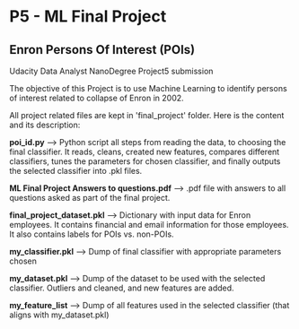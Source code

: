 # P5 - ML Final Project
## Enron Persons Of Interest (POIs)
Udacity Data Analyst NanoDegree Project5 submission

The objective of this Project is to use Machine Learning to identify persons of interest related to collapse of Enron in 2002.

All project related files are kept in 'final_project' folder.  Here is the content and its description:

**poi_id.py** --> Python script all steps from reading the data, to choosing the final classifier. It reads, cleans, created new features, compares different classifiers, tunes the parameters for chosen classifier, and finally outputs the selected classifier into .pkl files.

**ML Final Project Answers to questions.pdf** --> .pdf file with answers to all questions asked as part of the final project.

**final_project_dataset.pkl** --> Dictionary with input data for Enron employees. It contains financial and email information for those employees. It also contains labels for POIs vs. non-POIs.  

**my_classifier.pkl** --> Dump of final classifier with appropriate parameters chosen

**my_dataset.pkl** --> Dump of the dataset to be used with the selected classifier. Outliers and cleaned, and new features are added.

**my_feature_list** --> Dump of all features used in the selected classifier (that aligns with my_dataset.pkl) 

